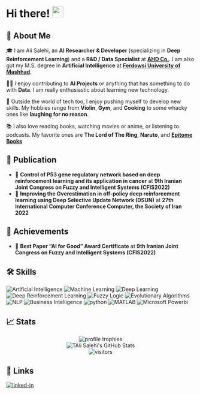 # Hi there! <img src="https://media.giphy.com/media/hvRJCLFzcasrR4ia7z/giphy.gif" width="29px" height="29px">

## 🚀 About Me

🎓 I am Ali Salehi, an **AI Researcher & Developer** (specializing in **Deep Reinforcement Learning**) and a **R&D / Data Specialist** at [**AHD Co.**](https://ahdsoft.ir/). I am also got my M.S. degree in **Artificial Intelligence** at [**Ferdowsi University of Mashhad**](https://en.um.ac.ir/).

👨‍💻 I enjoy contributing to **AI Projects** or anything that has something to do with **Data**. I am really enthusiastic about learning new technology. 

🎸 Outside the world of tech too, I enjoy pushing myself to develop new skills. My hobbies range from **Violin**, **Gym**, and **Cooking** to some whacky ones like **laughing for no reason**.

📚 I also love reading books, watching movies or anime, or listening to podcasts. My favorite ones are **The Lord of The Ring**, **Naruto**, and [**Epitome Books**](https://epitomebooks.ir/)

## 📝 Publication

-   📝 **Control of P53 gene regulatory network based on deep reinforcement learning and its application in cancer** at __9th Iranian Joint Congress on Fuzzy and Intelligent Systems (CFIS2022)__
-   📝 **Improving the Overestimation in off-policy deep reinforcement learning using Deep Selective Update Network (DSUN)** at __27th International Computer Conference Computer, the Society of Iran 2022__

## 📝 Achievements

-   📝 **Best Paper “AI for Good” Award Certificate** at __9th Iranian Joint Congress on Fuzzy and Intelligent Systems (CFIS2022)__


## 🛠️ Skills

![Artificial Intelligence](https://img.shields.io/badge/Artificial_Intelligence-20232A?style=for-the-badge&logo=Artificial_Intelligence&logoColor=61DAFB)
![Machine Learning](https://img.shields.io/badge/Machine_Learning-593D88?style=for-the-badge&logo=Machine_Learning&logoColor=white)
![Deep Learning](https://img.shields.io/badge/Deep_Learning-319795?style=for-the-badge&logo=Deep_Learning&logoColor=white)
![Deep Reinforcement Learning](https://img.shields.io/badge/Deep_Reinforcement_Learning-CA4245?style=for-the-badge&logo=Deep_Reinforcement_Learning&logoColor=white)
![Fuzzy Logic](https://img.shields.io/badge/Fuzzy_Logic-0081CB?style=for-the-badge&logo=Fuzzy_Logic&logoColor=white)
![Evolutionary Algorithms](https://img.shields.io/badge/Evolutionary_Algorithms-4285F4?style=for-the-badge&logo=Evolutionary_Algorithms&logoColor=white)
![NLP](https://img.shields.io/badge/NLP-06B6D4?style=for-the-badge&logo=NLP&logoColor=white)
![Business Intelligence](https://img.shields.io/badge/Business_Intelligence-FF4785?style=for-the-badge&logo=Business_Intelligence&logoColor=white)
![python](https://img.shields.io/badge/Python-3776AB?style=for-the-badge&logo=python&logoColor=white)
![MATLAB](https://img.shields.io/badge/MATLAB-28B6F6?style=for-the-badge&logo=MATLAB&logoColor=white)
![Microsoft Powerbi](https://img.shields.io/badge/Microsoft_Powerbi-000000?style=for-the-badge&logo=Microsoft_Powerbi&logoColor=FFFFFF)

## 📈 Stats

<div align="center">
    <img src="https://github-profile-trophy.vercel.app/?username=salehiali1374&row=1&column=6&margin-h=8&theme=darkhub&count_private=true&margin-w=15&no-frame=true" alt="profile trophies" />
    <br />
    <img src="https://github-readme-stats.vercel.app/api?username=salehiali1374&show_icons=true&hide_border=true" alt="TAli Salehi's GitHub Stats">
    <br />
    <img src="https://visitor-badge.laobi.icu/badge?page_id=salehiali1374" alt="visitors">
</div>

## 🔗 Links

[![linked-in](https://img.shields.io/badge/Linked_In-0077B5?style=for-the-badge&logo=LinkedIn&logoColor=white)](https://www.linkedin.com/in/ali-salehi-076a76102/)
